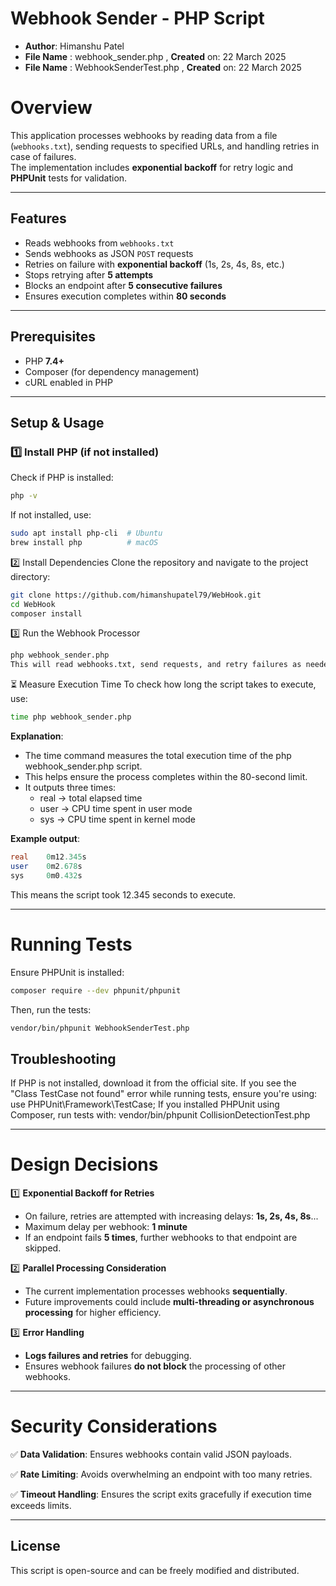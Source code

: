
# Webhook Sender - PHP Script

* **Author**: Himanshu Patel
* **File Name** : webhook_sender.php , **Created** on: 22 March 2025
* **File Name** : WebhookSenderTest.php , **Created** on: 22 March 2025

# Overview

This application processes webhooks by reading data from a file (`webhooks.txt`), sending requests to specified URLs, and handling retries in case of failures.  
The implementation includes **exponential backoff** for retry logic and **PHPUnit** tests for validation.

---

## Features
- Reads webhooks from `webhooks.txt`
- Sends webhooks as JSON `POST` requests
- Retries on failure with **exponential backoff** (1s, 2s, 4s, 8s, etc.)
- Stops retrying after **5 attempts**
- Blocks an endpoint after **5 consecutive failures**
- Ensures execution completes within **80 seconds**

---

## Prerequisites
- PHP **7.4+**
- Composer (for dependency management)
- cURL enabled in PHP

---

## Setup & Usage

### 1️⃣ Install PHP (if not installed)
Check if PHP is installed:
```sh
php -v
```

If not installed, use:

```sh
sudo apt install php-cli  # Ubuntu  
brew install php          # macOS  
```

2️⃣ Install Dependencies
Clone the repository and navigate to the project directory:

```sh
git clone https://github.com/himanshupatel79/WebHook.git 
cd WebHook  
composer install  
```

3️⃣ Run the Webhook Processor
```sh
php webhook_sender.php
This will read webhooks.txt, send requests, and retry failures as needed.
```


⏳ Measure Execution Time
To check how long the script takes to execute, use:

```sh
time php webhook_sender.php
```
**Explanation**:

* The time command measures the total execution time of the php webhook_sender.php script.
* This helps ensure the process completes within the 80-second limit.
* It outputs three times:
  * real → total elapsed time
  * user → CPU time spent in user mode
  * sys → CPU time spent in kernel mode

**Example output**:
```sql
real    0m12.345s  
user    0m2.678s  
sys     0m0.432s
```  
This means the script took 12.345 seconds to execute.

---

# Running Tests
Ensure PHPUnit is installed:

```sh
composer require --dev phpunit/phpunit
```
Then, run the tests:

```sh
vendor/bin/phpunit WebhookSenderTest.php
```
## Troubleshooting
If PHP is not installed, download it from the official site.
If you see the "Class TestCase not found" error while running tests, ensure you're using:
use PHPUnit\Framework\TestCase;
If you installed PHPUnit using Composer, run tests with:
vendor/bin/phpunit CollisionDetectionTest.php

---

# Design Decisions
1️⃣ **Exponential Backoff for Retries**
* On failure, retries are attempted with increasing delays: **1s, 2s, 4s, 8s**...
* Maximum delay per webhook: **1 minute**
* If an endpoint fails **5 times**, further webhooks to that endpoint are skipped.

2️⃣ **Parallel Processing Consideration**
* The current implementation processes webhooks **sequentially**.
* Future improvements could include **multi-threading or asynchronous processing** for higher efficiency.

3️⃣ **Error Handling**
* **Logs failures and retries** for debugging.
* Ensures webhook failures **do not block** the processing of other webhooks.

---

# Security Considerations
✅ **Data Validation**: Ensures webhooks contain valid JSON payloads.

✅ **Rate Limiting**: Avoids overwhelming an endpoint with too many retries.

✅ **Timeout Handling**: Ensures the script exits gracefully if execution time exceeds limits.

---

## License
This script is open-source and can be freely modified and distributed.

